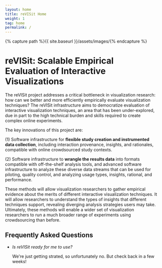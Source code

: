 ```yaml
---
layout: home
title: reVISit Home
weight: 1
tag: home
permalink: /
---
```

{% capture path %}{{ site.baseurl }}/assets/images/{% endcapture %}

# reVISit: Scalable Empirical Evaluation of Interactive Visualizations

The reVISit project addresses a critical bottleneck in visualization research: how can we better and more efficiently empirically evaluate visualization techniques? The reVISit infrastructure aims to democratize evaluation of interactive visualization techniques, an area that has been under-explored, due in part to the high technical burden and skills required to create complex online experiments. 

The key innovations of this project are: 

(1) Software infrastructure for **flexible study creation and instrumented data collection**, including interaction provenance, insights, and rationales, compatible with online crowdsourced study contexts. 

(2) Software infrastructure to **wrangle the results data** into formats compatible with off-the-shelf analysis tools, and advanced software infrastructure to analyze these diverse data streams that can be used for piloting, quality control, and analyzing usage types, insights, rational, and performance. 

These methods will allow visualization researchers to gather empirical evidence about the merits of different interactive visualization techniques. It will allow researchers to understand the types of insights that different techniques support, revealing diverging analysis strategies users may take. Ultimately, these methods will enable a wider set of visualization researchers to run a much broader range of experiments using crowdsourcing than before.


## Frequently Asked Questions

- _Is reVISit ready for me to use?_  

    We're just getting strated, so unfortunately no. But check back in a few weeks!



